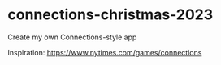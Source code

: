 # connections-christmas-2023
Create my own Connections-style app

Inspiration: https://www.nytimes.com/games/connections
